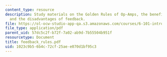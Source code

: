 ```yaml
---
content_type: resource
description: Study materials on the Golden Rules of Op-Amps, the benefits of feedback,
  and the disadvantages of feedback.
file: https://ol-ocw-studio-app-qa.s3.amazonaws.com/courses/6-101-introductory-analog-electronics-laboratory-spring-2007/1023c9b56b4c72cf25aee070d1bf95c3_feedback_rules.pdf
file_type: application/pdf
parent_uid: 57dc5c2f-b72f-7a02-ab9d-7b55504b951f
resourcetype: Document
title: feedback_rules.pdf
uid: 1023c9b5-6b4c-72cf-25ae-e070d1bf95c3
---
```

